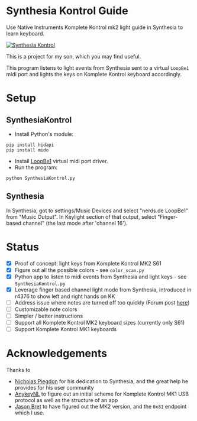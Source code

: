 # Synthesia Kontrol Guide
Use Native Instruments Komplete Kontrol mk2 light guide in Synthesia to learn keyboard.

[![Synthesia Kontrol](https://img.youtube.com/vi/6iYSOOZrF2U/0.jpg)](https://www.youtube.com/watch?v=6iYSOOZrF2U)

This is a project for my son, which you may find useful.

This program listens to light events from Synthesia sent to a virtual `LoopBe1` midi port
and lights the keys on Komplete Kontrol keyboard accordingly.

# Setup

## SynthesiaKontrol

- Install Python's module:

```
pip install hidapi
pip install mido
```

- Install [LoopBe1](http://www.nerds.de/en/download.html) virtual midi port driver.
- Run the program: 

```
python SynthesiaKontrol.py
```

## Synthesia

In Synthesia, got to settings/Music Devices and select "nerds.de LoopBe1" from "Music Output". 
In Keylight section of that output, select "Finger-based channel" (the last mode after 'channel 16').

# Status

- [X] Proof of concept: light keys from Komplete Kontrol MK2 S61
- [X] Figure out all the possible colors - see `color_scan.py`
- [X] Python app to listen to midi events from Synthesia and light keys - see `SynthesiaKontrol.py`
- [X] Leverage finger based channel light mode from Synthesia, introduced in r4376 to show left and right hands on KK
- [ ] Address issue where notes are turned off too quickly (Forum post [here](https://www.synthesiagame.com/forum/viewtopic.php?p=45032#p45032))
- [ ] Customizable note colors
- [ ] Simpler / better instructions
- [ ] Support all Komplete Kontrol MK2 keyboard sizes (currently only S61)
- [ ] Support Komplete Kontrol MK1 keyboards

# Acknowledgements
Thanks to
- [Nicholas Piegdon](https://github.com/npiegdon) for his dedication to Synthesia, and the great help he provides for his user community
- [AnykeyNL](https://github.com/AnykeyNL) to figure out an initial scheme for Komplete 
Kontrol MK1 USB protocol as well as the structure of an app
- [Jason Bret](https://github.com/jasonbrent) to have figured out the MK2 version, and the `0x81` endpoint which I use.

